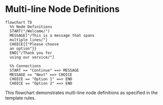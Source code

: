 # Multi-line Node Definitions

```mermaid
flowchart TD
  %% Node Definitions
  START("/Welcome/")
  MESSAGE["/This is a message that spans
  multiple lines/"]
  CHOICE{{"Please choose
  an option"}}
  END["/Thank you for
  using our service/"]
  
  %% Connections
  START == "Continue" ==> MESSAGE
  MESSAGE == "Next" ==> CHOICE
  CHOICE == "Option 1" ==> END
  CHOICE == "Option 2" ==> END
```

This flowchart demonstrates multi-line node definitions as specified in the template rules. 